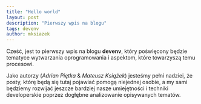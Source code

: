 ```yaml
---
title: "Hello world"
layout: post
description: "Pierwszy wpis na blogu"
tags: devenv
author: mksiazek
---
```


Cześć, jest to pierwszy wpis na blogu **devenv**, który poświęcony będzie tematyce wytwarzania oprogramowania i aspektom,
które towarzyszą temu procesowi.

Jako autorzy (*Adrian Piętka* & *Mateusz Książek*) jesteśmy pełni nadziei, że posty, którę będą się tutaj pojawiać
pomogą niejednej osobie, a my sami będziemy rozwijać jeszcze bardziej nasze umiejętności i techniki developerskie
poprzez dogłębne analizowanie opisywanych tematów. 
